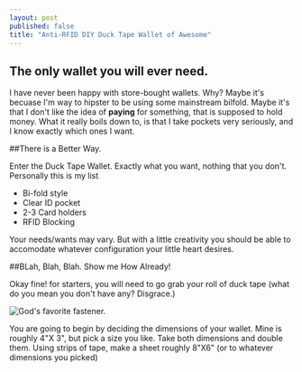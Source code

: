 ```yaml
---
layout: post
published: false
title: "Anti-RFID DIY Duck Tape Wallet of Awesome"
---
```


## The only wallet you will ever need.

I have never been happy with store-bought wallets. Why? Maybe it's becuase I'm way to hipster to be using some mainstream bilfold. Maybe it's that I don't like the idea of **paying** for something, that is supposed to hold money. What it really boils down to, is that I take pockets very seriously, and I know exactly which ones I want.

##There is a Better Way.

Enter the Duck Tape Wallet. Exactly what you want, nothing that you don't. Personally this is my list

- Bi-fold style
- Clear ID pocket
- 2-3 Card holders
- RFID Blocking

Your needs/wants may vary. But with a little creativity you should be able to accomodate whatever configuration your little heart desires.

##BLah, Blah, Blah. Show me How Already!

Okay fine! for starters, you will need to go grab your roll of duck tape (what do you mean you don't have any? Disgrace.)

![God's favorite fastener.](/http://upload.wikimedia.org/wikipedia/commons/8/89/Duct-tape.jpg)

You are going to begin by deciding the dimensions of your wallet. Mine is roughly 4"X 3", but pick a size you like. Take both dimensions and double them. Using strips of tape, make a sheet roughly 8"X6" (or to whatever dimensions you picked)

